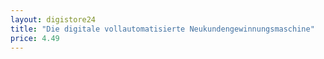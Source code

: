 ```yaml
---
layout: digistore24
title: "Die digitale vollautomatisierte Neukundengewinnungsmaschine"
price: 4.49
---
```

